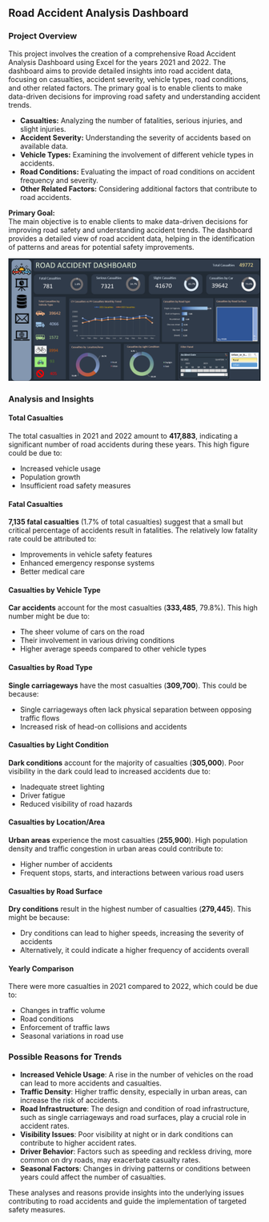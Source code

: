 ## Road Accident Analysis Dashboard

### Project Overview
This project involves the creation of a comprehensive Road Accident Analysis Dashboard using Excel for the years 2021 and 2022. The dashboard aims to provide detailed insights into road accident data, focusing on casualties, accident severity, vehicle types, road conditions, and other related factors. The primary goal is to enable clients to make data-driven decisions for improving road safety and understanding accident trends.

- **Casualties:** Analyzing the number of fatalities, serious injuries, and slight injuries.
- **Accident Severity:** Understanding the severity of accidents based on available data.
- **Vehicle Types:** Examining the involvement of different vehicle types in accidents.
- **Road Conditions:** Evaluating the impact of road conditions on accident frequency and severity.
- **Other Related Factors:** Considering additional factors that contribute to road accidents.

**Primary Goal:**  
The main objective is to enable clients to make data-driven decisions for improving road safety and understanding accident trends. The dashboard provides a detailed view of road accident data, helping in the identification of patterns and areas for potential safety improvements.

![alttext](https://github.com/Saichandu19/ROAD-ACCIDENT-ANALYSIS-USING-EXCEL/blob/main/Dashboard.png?raw=true)


### Analysis and Insights

#### Total Casualties
The total casualties in 2021 and 2022 amount to **417,883**, indicating a significant number of road accidents during these years. This high figure could be due to:
- Increased vehicle usage
- Population growth
- Insufficient road safety measures

#### Fatal Casualties
**7,135 fatal casualties** (1.7% of total casualties) suggest that a small but critical percentage of accidents result in fatalities. The relatively low fatality rate could be attributed to:
- Improvements in vehicle safety features
- Enhanced emergency response systems
- Better medical care

#### Casualties by Vehicle Type
**Car accidents** account for the most casualties (**333,485**, 79.8%). This high number might be due to:
- The sheer volume of cars on the road
- Their involvement in various driving conditions
- Higher average speeds compared to other vehicle types

#### Casualties by Road Type
**Single carriageways** have the most casualties (**309,700**). This could be because:
- Single carriageways often lack physical separation between opposing traffic flows
- Increased risk of head-on collisions and accidents

#### Casualties by Light Condition
**Dark conditions** account for the majority of casualties (**305,000**). Poor visibility in the dark could lead to increased accidents due to:
- Inadequate street lighting
- Driver fatigue
- Reduced visibility of road hazards

#### Casualties by Location/Area
**Urban areas** experience the most casualties (**255,900**). High population density and traffic congestion in urban areas could contribute to:
- Higher number of accidents
- Frequent stops, starts, and interactions between various road users

#### Casualties by Road Surface
**Dry conditions** result in the highest number of casualties (**279,445**). This might be because:
- Dry conditions can lead to higher speeds, increasing the severity of accidents
- Alternatively, it could indicate a higher frequency of accidents overall

#### Yearly Comparison
There were more casualties in 2021 compared to 2022, which could be due to:
- Changes in traffic volume
- Road conditions
- Enforcement of traffic laws
- Seasonal variations in road use

### Possible Reasons for Trends
- **Increased Vehicle Usage**: A rise in the number of vehicles on the road can lead to more accidents and casualties.
- **Traffic Density**: Higher traffic density, especially in urban areas, can increase the risk of accidents.
- **Road Infrastructure**: The design and condition of road infrastructure, such as single carriageways and road surfaces, play a crucial role in accident rates.
- **Visibility Issues**: Poor visibility at night or in dark conditions can contribute to higher accident rates.
- **Driver Behavior**: Factors such as speeding and reckless driving, more common on dry roads, may exacerbate casualty rates.
- **Seasonal Factors**: Changes in driving patterns or conditions between years could affect the number of casualties.

These analyses and reasons provide insights into the underlying issues contributing to road accidents and guide the implementation of targeted safety measures.





